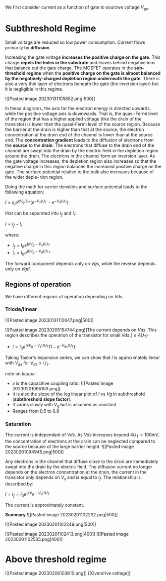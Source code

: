 We first consider current as a function of gate to sourcwe voltage $V_{gs}$.


# Subthreshold Regime
Small voltage are reduced so low power consumption. Current flows primarily by **diffusion**.

Increasing the gate voltage **increases the positive charge on the gate.** This charge **repels the holes in the substrate** and leaves behind negative ions that balance out the gate charge. The MOSFET operates in the **sub-threshold regime** when the **positive charge on the gate is almost balanced by the negatively-charged depletion region underneath the gate**. There is also a very thin layer of electrons beneath the gate (the inversion
layer) but it is negligible in this regime. 

![[Pasted image 20230131105852.png|500]]

In these diagrams, the axis for the electron energy is directed upwards, while the positive voltage axis is downwards. That is, the quasi-Fermi level of the region that has a higher applied voltage (like the drain of the transistor) is lower than the quasi-Fermi level of the source region. Because the barrier at the drain is higher than that at the source, the electron concentration at the drain end of the channel is lower than at the source end. The **concentration gradient** leads to the diffusion of electrons from the **source** to the **drain**. The electrons that diffuse to the drain end of the channel are swept into the drain by the electric field in the depletion region around the drain. The electrons in the channel form an inversion layer. As the gate voltage increases, the depletion region also increases so that the negative charge in this region balances the increased positive charge on the gate. The surface potential relative to the bulk also increases because of the wider deple-
tion region.

Doing the math for carrier densities and surface potential leads to the following equation:

$I =I_{0}e^{\kappa V_{g}/U_{T}}(e^{-V_{s}/U_{T}}-e^{-V_{d}/U_{T}})$

that can be separated into $I_{f}$ and $I_{r}$:

$I=I_{f}-I_{r}$

where:

- $I_{f}=I_{0}e^{(\kappa V_{g}-V_{s})/U_{T}}$
- $I_{r}=I_{0}e^{(\kappa V_{g}-V_{d})/U_{T}}$

The forward component depends only on $Vgs$, while the reverse depends only on $Vgd$. 

## Regions of operation
We have different regions of operation depending on $Vds$.

### Triode/linear
![[Pasted image 20230131112047.png|500]]

![[Pasted image 20230205154744.png]]The current depends on $Vds$. This region describes the operation of the transistor for small $Vds$.($\leq 4U_{T}$) 

-  $I = I_{0}e^{(\kappa V_{g}-V_{s})/U_{T}}(1-e^{-V_{ds}/U_{T}})$

Taking Taylor's expansion series, we can show that $I$ is approximately linear with $V_{ds}$ for $V_{ds}\leq U_{T}$.

note on kappa: 
- $\kappa$ is the capacitive coupling ratio:
![[Pasted image 20230201095103.png]]
- It is also the slope of the log linear plot of $I$ vs $Vg$ in subthreshold (**subthreshold slope factor**).
- It varies slowly with $V_{g}$ but is assumed as constant
- Ranges from $0.5$ to $0.9$





### Saturation
The current is independant of $Vds$. 
As $Vds$ increases beyond $4U_{T}=100mV$, the concentration of electrons at the drain can be neglected compared to the source because of the large barrier height.
![[Pasted image 20230201094945.png|500]]

Any electrons in the channel that diffuse close to the drain are immediately swept into the drain by the electric field. The diffusion current no longer depends on the electron concentration at the drain, the current in the transistor only depends on $V_{s}$ and is equal to $I_{f}$. The relationship is described by:

$I=I_{f}=I_{0}e^{(\kappa V_{g}-V_{s})/U_{T}}$

The current is approximately constant. 

**Summary**
![[Pasted image 20230201102232.png|500]]

![[Pasted image 20230201102249.png|500]]

![[Pasted image 20230201102413.png|400]]
![[Pasted image 20230201102535.png|400]]

# Above threshold regime

![[Pasted image 20230206103810.png]]
[[Overdrive voltage]]

